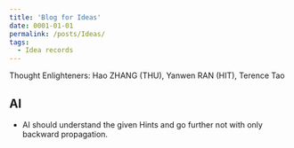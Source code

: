 ```yaml
---
title: 'Blog for Ideas'
date: 0001-01-01
permalink: /posts/Ideas/
tags:
  - Idea records
---
```


Thought Enlighteners: Hao ZHANG (THU), Yanwen RAN (HIT), Terence Tao

AI
------
- AI should understand the given Hints and go further not with only backward propagation.
